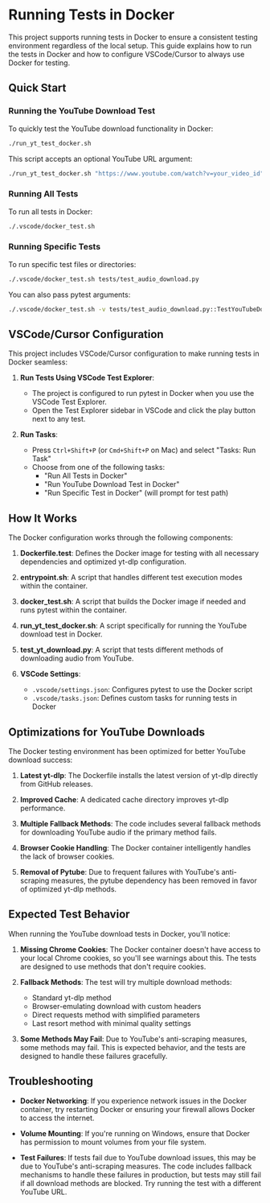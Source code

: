 # Running Tests in Docker

This project supports running tests in Docker to ensure a consistent testing environment regardless of the local setup. This guide explains how to run the tests in Docker and how to configure VSCode/Cursor to always use Docker for testing.

## Quick Start

### Running the YouTube Download Test

To quickly test the YouTube download functionality in Docker:

```bash
./run_yt_test_docker.sh
```

This script accepts an optional YouTube URL argument:

```bash
./run_yt_test_docker.sh "https://www.youtube.com/watch?v=your_video_id"
```

### Running All Tests

To run all tests in Docker:

```bash
./.vscode/docker_test.sh
```

### Running Specific Tests

To run specific test files or directories:

```bash
./.vscode/docker_test.sh tests/test_audio_download.py
```

You can also pass pytest arguments:

```bash
./.vscode/docker_test.sh -v tests/test_audio_download.py::TestYouTubeDownload::test_fetch_background_tracks
```

## VSCode/Cursor Configuration

This project includes VSCode/Cursor configuration to make running tests in Docker seamless:

1. **Run Tests Using VSCode Test Explorer**:
   - The project is configured to run pytest in Docker when you use the VSCode Test Explorer.
   - Open the Test Explorer sidebar in VSCode and click the play button next to any test.

2. **Run Tasks**:
   - Press `Ctrl+Shift+P` (or `Cmd+Shift+P` on Mac) and select "Tasks: Run Task"
   - Choose from one of the following tasks:
     - "Run All Tests in Docker"
     - "Run YouTube Download Test in Docker"
     - "Run Specific Test in Docker" (will prompt for test path)

## How It Works

The Docker configuration works through the following components:

1. **Dockerfile.test**: Defines the Docker image for testing with all necessary dependencies and optimized yt-dlp configuration.

2. **entrypoint.sh**: A script that handles different test execution modes within the container.

3. **docker_test.sh**: A script that builds the Docker image if needed and runs pytest within the container.

4. **run_yt_test_docker.sh**: A script specifically for running the YouTube download test in Docker.

5. **test_yt_download.py**: A script that tests different methods of downloading audio from YouTube.

6. **VSCode Settings**:
   - `.vscode/settings.json`: Configures pytest to use the Docker script
   - `.vscode/tasks.json`: Defines custom tasks for running tests in Docker

## Optimizations for YouTube Downloads

The Docker testing environment has been optimized for better YouTube download success:

1. **Latest yt-dlp**: The Dockerfile installs the latest version of yt-dlp directly from GitHub releases.

2. **Improved Cache**: A dedicated cache directory improves yt-dlp performance.

3. **Multiple Fallback Methods**: The code includes several fallback methods for downloading YouTube audio if the primary method fails.

4. **Browser Cookie Handling**: The Docker container intelligently handles the lack of browser cookies.

5. **Removal of Pytube**: Due to frequent failures with YouTube's anti-scraping measures, the pytube dependency has been removed in favor of optimized yt-dlp methods.

## Expected Test Behavior

When running the YouTube download tests in Docker, you'll notice:

1. **Missing Chrome Cookies**: The Docker container doesn't have access to your local Chrome cookies, so you'll see warnings about this. The tests are designed to use methods that don't require cookies.

2. **Fallback Methods**: The test will try multiple download methods:
   - Standard yt-dlp method
   - Browser-emulating download with custom headers
   - Direct requests method with simplified parameters
   - Last resort method with minimal quality settings

3. **Some Methods May Fail**: Due to YouTube's anti-scraping measures, some methods may fail. This is expected behavior, and the tests are designed to handle these failures gracefully.

## Troubleshooting

- **Docker Networking**: If you experience network issues in the Docker container, try restarting Docker or ensuring your firewall allows Docker to access the internet.

- **Volume Mounting**: If you're running on Windows, ensure that Docker has permission to mount volumes from your file system.

- **Test Failures**: If tests fail due to YouTube download issues, this may be due to YouTube's anti-scraping measures. The code includes fallback mechanisms to handle these failures in production, but tests may still fail if all download methods are blocked. Try running the test with a different YouTube URL. 